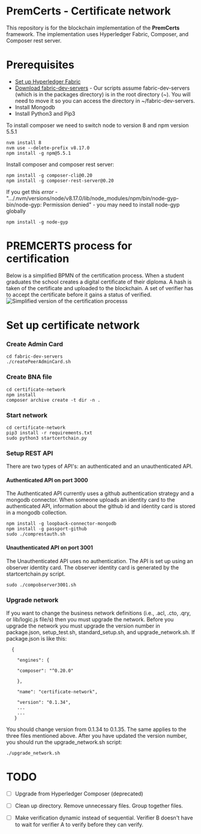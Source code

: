# PremCerts - Certificate network
This repository is for the blockchain implementation of the **PremCerts** framework. The implementation uses Hyperledger Fabric, Composer, and Composer rest server. 

# Prerequisites

 - [Set up Hyperledger Fabric
   ](https://hyperledger.github.io/composer/v0.19/installing/installing-prereqs.html)
 - [Download fabric-dev-servers](https://github.com/hyperledger/composer-tools) -  Our scripts assume fabric-dev-servers (which is in the packages  directory) is in the root directory (~). You will need to move it so you can access the directory in ~/fabric-dev-servers.
 - Install Mongodb
- Install Python3 and Pip3

To install composer we need to switch node to version 8 and npm version 5.5.1

	nvm install 8
	nvm use --delete-prefix v8.17.0
	npm install -g npm@5.5.1

Install composer and composer rest server:

    npm install -g composer-cli@0.20
    npm install -g composer-rest-server@0.20
    
If you get this *error* -".../.nvm/versions/node/v8.17.0/lib/node_modules/npm/bin/node-gyp-bin/node-gyp: Permission denied" - you may need to install node-gyp globally

    npm install -g node-gyp


# PREMCERTS process for certification
Below is a simplified BPMN of  the certification process. When a student graduates the school creates a digital certificate of their diploma. A hash is taken of the certificate and uploaded to the blockchain. A set of verifier has to accept the certificate before it gains a status of verified. 
![Simplified version of the certification processs](https://i.imgur.com/7IV5Jvs.png)


# Set up certificate network
### Create Admin Card
    cd fabric-dev-servers
    ./createPeerAdminCard.sh
    
###  Create BNA file
    cd certificate-network
    npm install
    composer archive create -t dir -n .

###  Start network
    cd certificate-network
    pip3 install -r requirements.txt
	sudo python3 startcertchain.py
	
### Setup REST API
There are two types of API's: an authenticated and an unauthenticated API. 
#### Authenticated API on port 3000
The Authenticated API currently uses a github authentication strategy and a mongodb connector. When someone uploads an identity card to the authenticated API, information about the github id and identity card is stored in a mongodb collection. 

    npm install -g loopback-connector-mongodb
    npm install -g passport-github
    sudo ./comprestauth.sh
    
#### Unauthenticated API on port 3001
The Unauthenticated API uses no authentication. The API is set up using an observer identity card. The observer identity card is generated by the startcertchain.py script. 

    sudo ./compobserver3001.sh

### Upgrade network
If you want to change the business network definitions (i.e., .acl, .cto, .qry, or lib/logic.js file/s) then you must upgrade the network. 
Before you upgrade the network you must upgrade the version number in package.json, setup_test.sh, standard_setup.sh, and upgrade_network.sh. 
If package.json is like this:

  

      {
    
	    "engines": {
	    
	    "composer": "^0.20.0"
	    
	    },
	    
	    "name": "certificate-network",
	    
	    "version": "0.1.34",
	    ...
	    ...
	   }
You should change version from 0.1.34 to 0.1.35. The same applies to the three files mentioned above. 
After you have updated the version number, you should run the upgrade_network.sh script:

    ./upgrade_network.sh

# TODO

 - [ ] Upgrade from Hyperledger Composer (deprecated)
 - [ ] Clean up directory. Remove unnecessary files. Group together files. 
 - [ ] Make verification dynamic instead of sequential. Verifier B doesn't have to wait for verifier A to verify before they can verify. 




